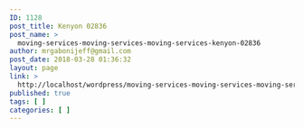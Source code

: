 ```yaml
---
ID: 1128
post_title: Kenyon 02836
post_name: >
  moving-services-moving-services-moving-services-kenyon-02836
author: mrgabonijeff@gmail.com
post_date: 2018-03-28 01:36:32
layout: page
link: >
  http://localhost/wordpress/moving-services-moving-services-moving-services-kenyon-02836/
published: true
tags: [ ]
categories: [ ]
---
```

